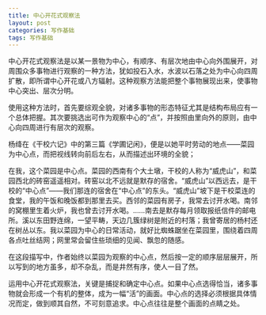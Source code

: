 ```yaml
---
title: 中心开花式观察法
layout: post
categories: 写作基础
tags: 写作基础
---
```


中心开花式观察法是以某一景物为中心，有顺序、有层次地由中心向外围展开，对周围众多事物进行观察的一种方法，犹如投石入水，水波以石落之处为中心向四周扩散，即所谓中心开花或八方辐射。这种观察方法能把整个事物展现出来，使事物中心突出、层次分明。

使用这种方法时，首先要综观全貌，对诸多事物的形态特征尤其是结构布局应有一个总体把握。其次要挑选出可作为观察中心的“点”，并按照由里向外的原则，由中心向四周进行有层次的观察。

杨绛在《干校六记》中的第三篇《学圃记闲》，便是以她平时劳动的地点——菜园为中心点，而把视线转向前后左右，从而描述出环境的全貌；

在我，这个菜园是中心点。菜园的西南有个大土墩，干校的人称为“威虎山”，和菜园西北的砖窑遥遥相对。砖窑以北不远就是默存的宿舍。“威虎山”以西远去，是干校的“中心点”——我们那连的宿舍在“中心点”的东头。“威虎山”坡下是干校菜连的食堂，我的午饭和晚饭都到那里去买。西邻的菜园有房子，我常去讨开水喝。南邻的窝棚里生着火炉，我也曾去讨开水喝。……南去是默存每月领取报纸信件的邮电所。溪以东田野连绵，一望平畴，天边几簇绿树是附近的村落；我曾寄居的杨村还在树丛以东。我以菜园为中心的日常活动，就好比蜘蛛踞坐在菜园里，围绕着四周各点吐丝结网；网里常会留住些琐细的见闻、飘忽的随感。

在这段描写中，作者始终以菜园为观察的中心点，然后按一定的顺序层层展开，所以写到的地方虽多，却不杂乱，而是井然有序，使人一目了然。

运用中心开花式观察法，关键是捕捉和确定中心点。如果中心点选得恰当，诸多事物就会形成一个有机的整体，成为一幅“活”的画面。中心点的选择必须根据具体情况而定，做到顺其自然，不可刻意追求。中心点往往是整个画面的点睛之处。 
